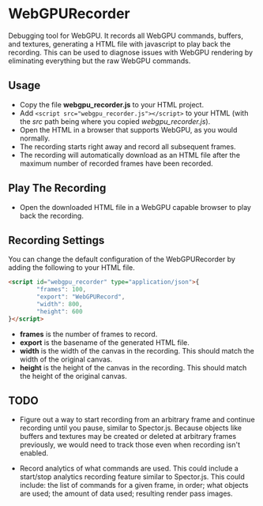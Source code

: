 # WebGPURecorder

Debugging tool for WebGPU. It records all WebGPU commands, buffers, and textures,
generating a HTML file with javascript to play back the recording.
This can be used to diagnose issues with WebGPU rendering by eliminating everything but the raw
WebGPU commands.

## Usage

* Copy the file **webgpu_recorder.js** to your HTML project.
* Add `<script src="webgpu_recorder.js"></script>` to your HTML (with the *src* path being where you copied *webgpu_recorder.js*).
* Open the HTML in a browser that supports WebGPU, as you would normally.
* The recording starts right away and record all subsequent frames.
* The recording will automatically download as an HTML file after the maximum number of recorded frames have been recorded.

## Play The Recording

* Open the downloaded HTML file in a WebGPU capable browser to play back the recording.

## Recording Settings

You can change the default configuration of the WebGPURecorder by adding the following to your HTML file.

```html
<script id="webgpu_recorder" type="application/json">{
        "frames": 100,
        "export": "WebGPURecord",
        "width": 800,
        "height": 600
}</script>
```

* **frames** is the number of frames to record.
* **export** is the basename of the generated HTML file.
* **width** is the width of the canvas in the recording. This should match the width of the original canvas.
* **height** is the height of the canvas in the recording. This should match the height of the original canvas.

## TODO

* Figure out a way to start recording from an arbitrary frame and continue recording until you
pause, similar to Spector.js. Because objects like buffers and textures may be created or
deleted at arbitrary frames previously, we would need to track those even when recording isn't enabled.

* Record analytics of what commands are used. This could include a start/stop analytics recording
feature similar to Spector.js. This could include: the list of commands for a given frame, in order;
what objects are used; the amount of data used; resulting render pass images.

